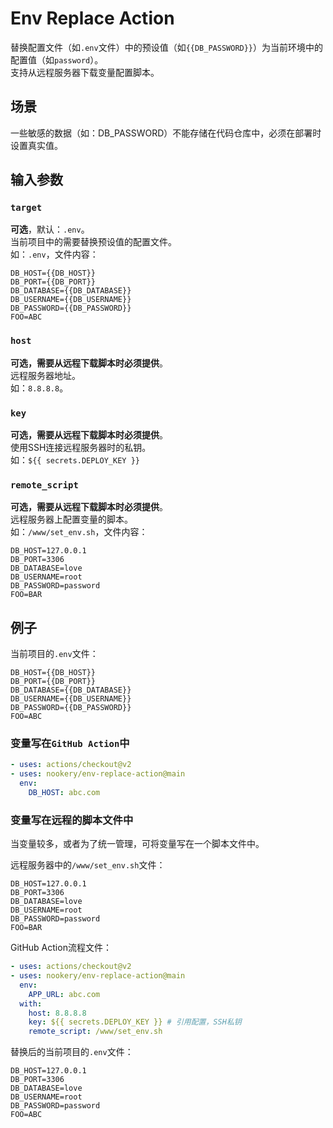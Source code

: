 # Env Replace Action

替换配置文件（如`.env`文件）中的预设值（如`{{DB_PASSWORD}}`）为当前环境中的配置值（如`password`）。  
支持从远程服务器下载变量配置脚本。

## 场景

一些敏感的数据（如：DB_PASSWORD）不能存储在代码仓库中，必须在部署时设置真实值。

## 输入参数

### `target`

**可选**，默认：`.env`。  
当前项目中的需要替换预设值的配置文件。  
如：`.env`，文件内容：
```text
DB_HOST={{DB_HOST}}
DB_PORT={{DB_PORT}}
DB_DATABASE={{DB_DATABASE}}
DB_USERNAME={{DB_USERNAME}}
DB_PASSWORD={{DB_PASSWORD}}
FOO=ABC
```

### `host`

**可选，需要从远程下载脚本时必须提供**。   
远程服务器地址。  
如：`8.8.8.8`。

### `key`

**可选，需要从远程下载脚本时必须提供**。   
使用SSH连接远程服务器时的私钥。  
如：`${{ secrets.DEPLOY_KEY }}`

### `remote_script`

**可选，需要从远程下载脚本时必须提供**。      
远程服务器上配置变量的脚本。  
如：`/www/set_env.sh`，文件内容：
```text
DB_HOST=127.0.0.1
DB_PORT=3306
DB_DATABASE=love
DB_USERNAME=root
DB_PASSWORD=password
FOO=BAR
```

## 例子

当前项目的`.env`文件：
```text
DB_HOST={{DB_HOST}}
DB_PORT={{DB_PORT}}
DB_DATABASE={{DB_DATABASE}}
DB_USERNAME={{DB_USERNAME}}
DB_PASSWORD={{DB_PASSWORD}}
FOO=ABC
```
### 变量写在`GitHub Action`中
```yaml
- uses: actions/checkout@v2
- uses: nookery/env-replace-action@main
  env:
    DB_HOST: abc.com
```

### 变量写在远程的脚本文件中

当变量较多，或者为了统一管理，可将变量写在一个脚本文件中。

远程服务器中的`/www/set_env.sh`文件：

```text
DB_HOST=127.0.0.1
DB_PORT=3306
DB_DATABASE=love
DB_USERNAME=root
DB_PASSWORD=password
FOO=BAR
```

GitHub Action流程文件：
```yaml
- uses: actions/checkout@v2
- uses: nookery/env-replace-action@main
  env:
    APP_URL: abc.com
  with:
    host: 8.8.8.8
    key: ${{ secrets.DEPLOY_KEY }} # 引用配置，SSH私钥
    remote_script: /www/set_env.sh
```

替换后的当前项目的`.env`文件：
```text
DB_HOST=127.0.0.1
DB_PORT=3306
DB_DATABASE=love
DB_USERNAME=root
DB_PASSWORD=password
FOO=ABC
```
